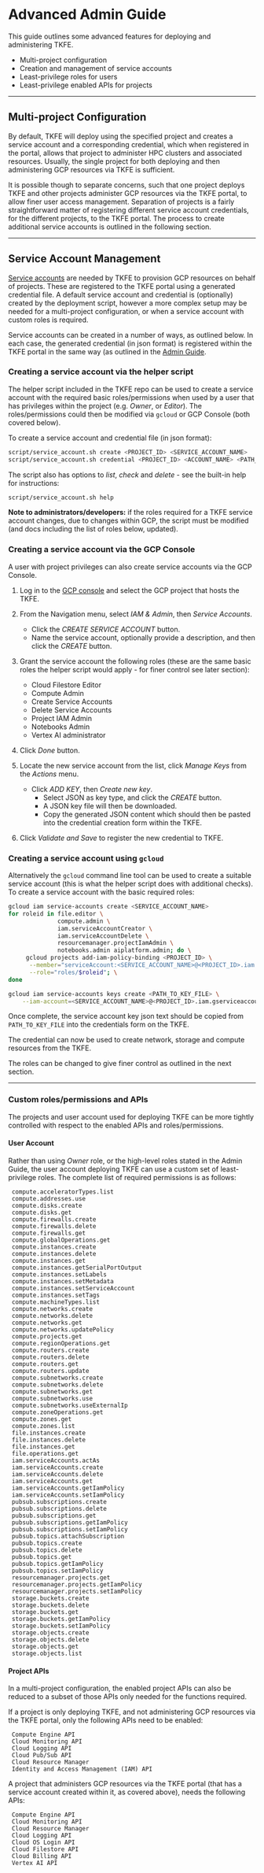 # Advanced Admin Guide

This guide outlines some advanced features for deploying and administering
TKFE.

- Multi-project configuration
- Creation and management of service accounts
- Least-privilege roles for users
- Least-privilege enabled APIs for projects

---

## Multi-project Configuration

By default, TKFE will deploy using the specified project and creates a service
account and a corresponding credential, which when registered in the portal,
allows that project to administer HPC clusters and associated resources.
Usually, the single project for both deploying and then administering GCP
resources via TKFE is sufficient.

It is possible though to separate concerns, such that one project deploys TKFE
and other projects administer GCP resources via the TKFE portal, to allow finer
user access management.  Separation of projects is a fairly straightforward
matter of registering different service account credentials, for the different
projects, to the TKFE portal. The process to create additional service accounts
is outlined in the following section.

---

## Service Account Management

[Service accounts](https://cloud.google.com/iam/docs/service-accounts) are
needed by TKFE to provision GCP resources on behalf of projects.
These are registered to the TKFE portal using a generated credential file.  A
default service account and credential is (optionally) created by the
deployment script, however a more complex setup may be needed for a
multi-project configuration, or when a service account with custom roles is
required.

Service accounts can be created in a number of ways, as outlined below. In each
case, the generated credential (in json format) is registered within the TKFE
portal in the same way (as outlined in the [Admin Guide](admin_guide.md).

### Creating a service account via the helper script

The helper script included in the TKFE repo can be used to create a service
account with the required basic roles/permissions when used by a user that has
privileges within the project (e.g. *Owner*, or *Editor*).  The
roles/permissions could then be modified via `gcloud` or GCP Console (both
covered below).

To create a service account and credential file (in json format):

```bash
script/service_account.sh create <PROJECT_ID> <SERVICE_ACCOUNT_NAME>
script/service_account.sh credential <PROJECT_ID> <ACCOUNT_NAME> <PATH_TO_KEY_FILE>
```

The script also has options to *list*, *check* and *delete* - see the
built-in help for instructions:

```bash
script/service_account.sh help
```

**Note to administrators/developers:** if the roles required for a
TKFE service account changes, due to changes within GCP, the script
must be modified (and docs including the list of roles below,
updated).

### Creating a service account via the GCP Console

A user with project privileges can also create service accounts via the GCP
Console.

1. Log in to the [GCP console](https://console.cloud.google.com/) and select
   the GCP project that hosts the TKFE.

1. From the Navigation menu, select *IAM & Admin*, then *Service Accounts*.
   - Click the *CREATE SERVICE ACCOUNT* button.
   - Name the service account, optionally provide a description, and then
     click the *CREATE* button.

1. Grant the service account the following roles (these are the same basic
   roles the helper script would apply - for finer control see later section):
   - Cloud Filestore Editor
   - Compute Admin
   - Create Service Accounts
   - Delete Service Accounts
   - Project IAM Admin
   - Notebooks Admin
   - Vertex AI administrator

1. Click *Done* button.

1. Locate the new service account from the list, click *Manage Keys* from the
   *Actions* menu.
   - Click *ADD KEY*, then *Create new key*.
     - Select JSON as key type, and click the *CREATE* button.
     - A JSON key file will then be downloaded.
     - Copy the generated JSON content which should then be pasted into the
       credential creation form within the TKFE.

1. Click *Validate and Save* to register the new credential to TKFE.

### Creating a service account using `gcloud`

Alternatively the `gcloud` command line tool can be used to create a suitable
service account (this is what the helper script does with additional checks).
To create a service account with the basic required roles:

```bash
gcloud iam service-accounts create <SERVICE_ACCOUNT_NAME>
for roleid in file.editor \
              compute.admin \
              iam.serviceAccountCreator \
              iam.serviceAccountDelete \
              resourcemanager.projectIamAdmin \
              notebooks.admin aiplatform.admin; do \
     gcloud projects add-iam-policy-binding <PROJECT_ID> \
      --member="serviceAccount:<SERVICE_ACCOUNT_NAME>@<PROJECT_ID>.iam.gserviceaccount.com" \
      --role="roles/$roleid"; \
done

gcloud iam service-accounts keys create <PATH_TO_KEY_FILE> \
    --iam-account=<SERVICE_ACCOUNT_NAME>@<PROJECT_ID>.iam.gserviceaccount.com
```

Once complete, the service account key json text should be copied from
`PATH_TO_KEY_FILE` into the credentials form on the TKFE.

The credential can now be used to create network, storage and compute resources
from the TKFE.

The roles can be changed to give finer control as outlined in the next section.

---

### Custom roles/permissions and APIs

The projects and user account used for deploying TKFE can be more tightly
controlled with respect to the enabled APIs and roles/permissions.

#### User Account

Rather than using *Owner* role, or the high-level roles stated in the Admin
Guide, the user account deploying TKFE can use a custom set of least-privilege
roles.  The complete list of required permissions is as follows:
<!-- TODO: this list needs regularly checking and maintaining -->

```Text
 compute.acceleratorTypes.list
 compute.addresses.use
 compute.disks.create
 compute.disks.get
 compute.firewalls.create
 compute.firewalls.delete
 compute.firewalls.get
 compute.globalOperations.get
 compute.instances.create
 compute.instances.delete
 compute.instances.get
 compute.instances.getSerialPortOutput
 compute.instances.setLabels
 compute.instances.setMetadata
 compute.instances.setServiceAccount
 compute.instances.setTags
 compute.machineTypes.list
 compute.networks.create
 compute.networks.delete
 compute.networks.get
 compute.networks.updatePolicy
 compute.projects.get
 compute.regionOperations.get
 compute.routers.create
 compute.routers.delete
 compute.routers.get
 compute.routers.update
 compute.subnetworks.create
 compute.subnetworks.delete
 compute.subnetworks.get
 compute.subnetworks.use
 compute.subnetworks.useExternalIp
 compute.zoneOperations.get
 compute.zones.get
 compute.zones.list
 file.instances.create
 file.instances.delete
 file.instances.get
 file.operations.get
 iam.serviceAccounts.actAs
 iam.serviceAccounts.create
 iam.serviceAccounts.delete
 iam.serviceAccounts.get
 iam.serviceAccounts.getIamPolicy
 iam.serviceAccounts.setIamPolicy
 pubsub.subscriptions.create
 pubsub.subscriptions.delete
 pubsub.subscriptions.get
 pubsub.subscriptions.getIamPolicy
 pubsub.subscriptions.setIamPolicy
 pubsub.topics.attachSubscription
 pubsub.topics.create
 pubsub.topics.delete
 pubsub.topics.get
 pubsub.topics.getIamPolicy
 pubsub.topics.setIamPolicy
 resourcemanager.projects.get
 resourcemanager.projects.getIamPolicy
 resourcemanager.projects.setIamPolicy
 storage.buckets.create
 storage.buckets.delete
 storage.buckets.get
 storage.buckets.getIamPolicy
 storage.buckets.setIamPolicy
 storage.objects.create
 storage.objects.delete
 storage.objects.get
 storage.objects.list
```

<!--TODO: For a TKFE Service Account (the one registered with a credential to administer resources via the portal) is... -->

#### Project APIs

In a multi-project configuration, the enabled project APIs can also be
reduced to a subset of those APIs only needed for the functions required.

If a project is only deploying TKFE, and not administering GCP resources via
the TKFE portal, only the following APIs need to be enabled:

```Text
 Compute Engine API
 Cloud Monitoring API
 Cloud Logging API
 Cloud Pub/Sub API
 Cloud Resource Manager
 Identity and Access Management (IAM) API
```

A project that administers GCP resources via the TKFE portal (that has a
service account created within it, as covered above), needs the following APIs:

```Text
 Compute Engine API
 Cloud Monitoring API
 Cloud Resource Manager
 Cloud Logging API
 Cloud OS Login API
 Cloud Filestore API
 Cloud Billing API
 Vertex AI API
```
